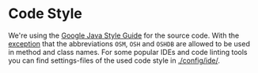 # Code Style

We're using the [Google Java Style Guide](https://google.github.io/styleguide/javaguide.html) for the source code. With the [exception](https://google.github.io/styleguide/javaguide.html#s5.3-camel-case) that the abbreviations `OSM`, `OSH` and `OSHDB` are allowed to be used in method and class names. For some popular IDEs and code linting tools you can find settings-files of the used code style in [./config/ide/](/config/ide/).
